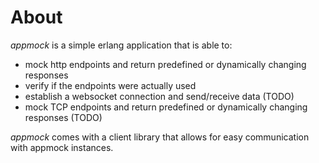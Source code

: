 About
=====

*appmock* is a simple erlang application that is able to:

* mock http endpoints and return predefined or dynamically changing responses
* verify if the endpoints were actually used
* establish a websocket connection and send/receive data (TODO)
* mock TCP endpoints and return predefined or dynamically changing responses (TODO)

*appmock* comes with a client library that allows for easy communication with appmock instances.